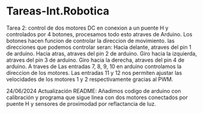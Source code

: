# Tareas-Int.Robotica
Tarea 2: control de dos motores DC en conexion a un puente H y controlados por 4 botones, procesamos todo esto atraves de Arduino.
Los botones hacen funcion de controlar la direccion de movimiento.
las direcciones que podemos controlar seran:
Hacia delante, atraves del pin 1 de arduino.
Hacia atras, atraves del pin 2 de arduino.
Giro hacia la izquierda, atraves del pin 3 de arduino.
Giro hacia la derecha, atraves del pin 4 de arduino.
A traves de Las entradas 7, 8, 9, 10 en arduino controlamos la direccion de los motores.
Las entradas 11 y 12 nos permiten ajustar las velocidades de los motores 1 y 2 respectivamente gracias al PWM.


24/06/2024
Actualización README: 
Añadimos codigo de arduino con calibración y programa que sigue linea con dos motores conectados por puente H y sensores de proximodad por reflactancia de luz.
